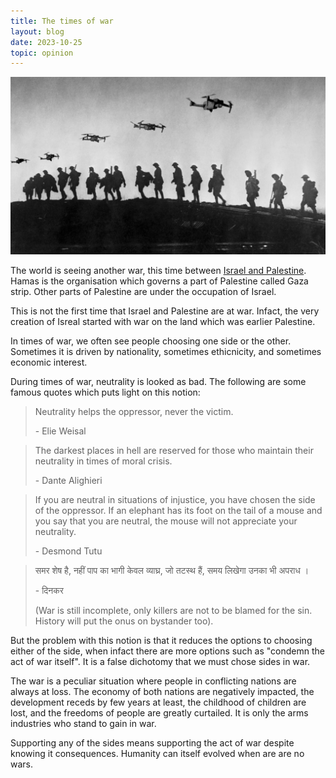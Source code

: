 ```yaml
---
title: The times of war
layout: blog
date: 2023-10-25
topic: opinion
---
```

<div class="image-embed banner">
<img alt="Image of war" src="/media/war.webp">
</div>

The world is seeing another war, this time between [Israel and Palestine](https://en.wikipedia.org/wiki/Israeli–Palestinian_conflict). Hamas is the organisation which governs a part of Palestine called Gaza strip. Other parts of Palestine are under the occupation of Israel.

This is not the first time that Israel and Palestine are at war. Infact, the very creation of Isreal started with war on the land which was earlier Palestine.

In times of war, we often see people choosing one side or the other. Sometimes it is driven by nationality, sometimes ethicnicity, and sometimes economic interest.

During times of war, neutrality is looked as bad. The following are some famous quotes which puts light on this notion:

> Neutrality helps the oppressor, never the victim.
>
> \- Elie Weisal

> The darkest places in hell are reserved for those who maintain their neutrality in times of moral crisis.
>
> \- Dante Alighieri

> If you are neutral in situations of injustice, you have chosen the side of the oppressor. If an elephant has its foot on the tail of a mouse and you say that you are neutral, the mouse will not appreciate your neutrality.
>
> \- Desmond Tutu

> समर शेष है, नहीं पाप का भागी केवल व्याघ्र, जो तटस्थ हैं, समय लिखेगा उनका भी अपराध ।
>
> \- दिनकर 
>
> (War is still incomplete, only killers are not to be blamed for the sin. History will put the onus on bystander too).

But the problem with this notion is that it reduces the options to choosing either of the side, when infact there are more options such as "condemn the act of war itself". It is a false dichotomy that we must chose sides in war.

The war is a peculiar situation where people in conflicting nations are always at loss. The economy of both nations are negatively impacted, the development receds by few years at least, the childhood of children are lost, and the freedoms of people are greatly curtailed. It is only the arms industries who stand to gain in war.

Supporting any of the sides means supporting the act of war despite knowing it consequences. Humanity can itself evolved when are are no wars.